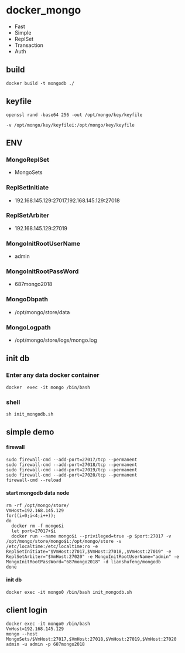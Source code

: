 # docker_mongo
- Fast
- Simple
- ReplSet
- Transaction
- Auth

## build
```shell
docker build -t mongodb ./ 
```

## keyfile
```shell
openssl rand -base64 256 -out /opt/mongo/key/keyfile
```
```shell
-v /opt/mongo/key/keyfilei:/opt/mongo/key/keyfile
```

## ENV 
### MongoReplSet 
- MongoSets
### ReplSetInitiate
- 192.168.145.129:27017,192.168.145.129:27018
### ReplSetArbiter
- 192.168.145.129:27019
### MongoInitRootUserName
- admin
### MongoInitRootPassWord
- 687mongo2018
### MongoDbpath
- /opt/mongo/store/data
### MongoLogpath
- /opt/mongo/store/logs/mongo.log



## init db
### Enter any data docker container
```shell
docker  exec -it mongo /bin/bash
```
### shell
```shell
sh init_mongodb.sh
```



## simple demo

####  firewall
```shell
sudo firewall-cmd --add-port=27017/tcp --permanent 
sudo firewall-cmd --add-port=27018/tcp --permanent 
sudo firewall-cmd --add-port=27019/tcp --permanent
sudo firewall-cmd --add-port=27020/tcp --permanent
firewall-cmd --reload 
```

#### start  mongodb data node
```shell
rm -rf /opt/mongo/store/
VmHost=192.168.145.129
for((i=0;i<4;i++));
do 
  docker rm -f mongo$i
  let port=27017+$i
  docker run --name mongo$i --privileged=true -p $port:27017 -v /opt/mongo/store/mongo$i:/opt/mongo/store -v /etc/localtime:/etc/localtime:ro -e ReplSetInitiate="$VmHost:27017,$VmHost:27018,,$VmHost:27019" -e ReplSetArbiter="$VmHost:27020" -e MongoInitRootUserName="admin" -e MongoInitRootPassWord="687mongo2018" -d lianshufeng/mongodb 
done
```

#### init db
```shell
docker exec -it mongo0 /bin/bash init_mongodb.sh
```


## client login
```shell
docker exec -it mongo0 /bin/bash
VmHost=192.168.145.129
mongo --host MongoSets/$VmHost:27017,$VmHost:27018,$VmHost:27019,$VmHost:27020 admin -u admin -p 687mongo2018
```
